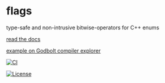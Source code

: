 # flags
type-safe and non-intrusive bitwise-operators for C++ enums

[read the docs](https://tobias-loew.github.io/flags)

[example on Godbolt compiler explorer](https://godbolt.org/z/qbojncnd7)

[![CI](https://github.com/tobias-loew/flags/actions/workflows/ci.yml/badge.svg)](https://github.com/tobias-loew/flags/actions/workflows/ci.yml)

[![License](https://img.shields.io/badge/license-boost-brightgreen.svg)](LICENSE_1_0.txt)
